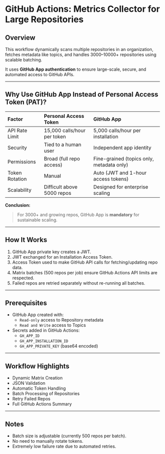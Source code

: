 # GitHub Actions: Metrics Collector for Large Repositories

## Overview
This workflow dynamically scans multiple repositories in an organization, fetches metadata like topics, and handles 3000–10000+ repositories using scalable batching.

It uses **GitHub App authentication** to ensure large-scale, secure, and automated access to GitHub APIs.

---

## Why Use GitHub App Instead of Personal Access Token (PAT)?

| Factor | Personal Access Token | GitHub App |
|:------|:----------------------|:-----------|
| API Rate Limit | 15,000 calls/hour per token | 5,000 calls/hour per installation |
| Security | Tied to a human user | Independent app identity |
| Permissions | Broad (full repo access) | Fine-grained (topics only, metadata only) |
| Token Rotation | Manual | Auto (JWT and 1-hour access tokens) |
| Scalability | Difficult above 5000 repos | Designed for enterprise scaling |

**Conclusion:**  
> For 3000+ and growing repos, GitHub App is **mandatory** for sustainable scaling.

---

## How It Works

1. GitHub App private key creates a JWT.
2. JWT exchanged for an Installation Access Token.
3. Access Token used to make GitHub API calls for fetching/updating repo data.
4. Matrix batches (500 repos per job) ensure GitHub Actions API limits are respected.
5. Failed repos are retried separately without re-running all batches.

---

## Prerequisites

- GitHub App created with:
  - `Read-only` access to Repository metadata
  - `Read and Write` access to Topics
- Secrets added in GitHub Actions:
  - `GH_APP_ID`
  - `GH_APP_INSTALLATION_ID`
  - `GH_APP_PRIVATE_KEY` (base64 encoded)

---

## Workflow Highlights

- Dynamic Matrix Creation
- JSON Validation
- Automatic Token Handling
- Batch Processing of Repositories
- Retry Failed Repos
- Full GitHub Actions Summary

---

## Notes
- Batch size is adjustable (currently 500 repos per batch).
- No need to manually rotate tokens.
- Extremely low failure rate due to automated retries.
